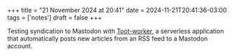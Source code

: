+++
title = "21 November 2024 at 20:41"
date = 2024-11-21T20:41:36-03:00
tags = ['notes']
draft = false
+++

Testing syndication to Mastodon with [Toot-worker](https://github.com/a-franca/toot-worker), a serverless application that automatically posts new articles from an RSS feed to a Mastodon account.